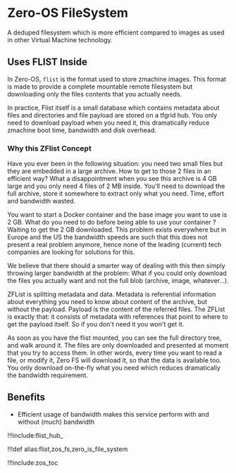 
# Zero-OS FileSystem

A deduped filesystem which is more efficient compared to images as used in other Virtual Machine technology.

## Uses FLIST Inside

In Zero-OS, `flist` is the format used to store zmachine images. This format is made to provide
a complete mountable remote filesystem but downloading only the files contents that you actually needs.

In practice, Flist itself is a small database which contains metadata about files and directories and file payload are stored on a tfgrid hub. You only need to download payload when you need it, this dramatically reduce zmachine boot time, bandwidth and disk overhead.

### Why this ZFlist Concept

Have you ever been in the following situation: you need two small files but they are embedded in a large archive.  How to get to those 2 files in an efficient way?  What a disappointment when you see this archive is 4 GB large and you only need 4 files of 2 MB inside. You'll need to download the full archive, store it somewhere to extract only what you need. Time, effort and bandwidth wasted.

You want to start a Docker container and the base image you want to use is 2 GB. What do you need to do before being able to use your container ? Waiting to get the 2 GB downloaded.  This problem exists everywhere but in Europe and the US the bandwidth speeds are such that this does not present a real problem anymore, hence none of the leading (current) tech companies are looking for solutions for this.

We believe that there should a smarter way of dealing with this then simply throwing larger bandwidth at the problem:  What if you could only download the files you actually want and not the full blob (archive, image, whatever...).

ZFList is splitting metadata and data. Metadata is referential information about everything you need to know about content of the archive, but without the payload. Payload is the content of the referred files.  The ZFList is exactly that:  it consists of metadata with references that point to where to get the payload itself. So if you don't need it you won't get it.

As soon as you have the flist mounted, you can see the full directory tree, and walk around it. The files are only downloaded and presented at moment that you try to access them. In other words, every time you want to read a file, or modify it, Zero FS will download it, so that the data is available too. You only download on-the-fly what you need which reduces dramatically the bandwidth requirement.


## Benefits

- Efficient usage of bandwidth makes this service perform with and without (much) bandwidth

!!!include:flist_hub_

!!!def alias:flist,zos_fs,zero_is_file_system




!!!include:zos_toc
